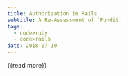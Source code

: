 ```yaml
---
title: Authorization in Rails
subtitle: A Re-Assessment of `Pundit`
tags:
  - code>ruby
  - code>rails
date: 2018-07-19
---
```




{{read more}}
